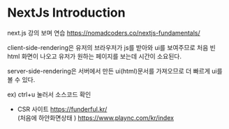 # NextJs Introduction

next.js 강의 보며 연습
https://nomadcoders.co/nextjs-fundamentals/

client-side-rendering은 유저의 브라우저가 js를 받아와 ui를 보여주므로 처음 빈 html 화면이 나오고
유저가 원하는 페이지를 보는데 시간이 소요된다.

server-side-rendering은 서버에서 만든 ui(html)문서를 가져오므로 더 빠르게 ui를 볼 수 있다.

ex)
ctrl+u 눌러서 소스코드 확인

- CSR 사이트
  https://funderful.kr/  
  (처음에 하얀화면상태 )
  https://www.plaync.com/kr/index
